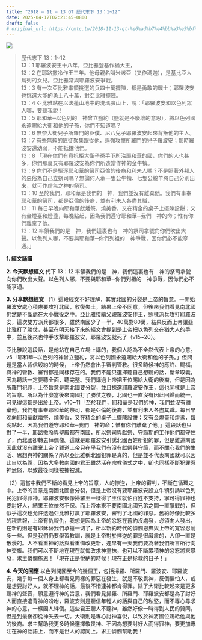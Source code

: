 ```yaml
---
title: "2018 – 11 – 13 QT 歷代志下 13：1~12"
date: 2025-04-12T02:21:45+0800
draft: false
# original_url: https://cmtc.tw/2018-11-13-qt-%e6%ad%b7%e4%bb%a3%e5%bf%97%e4%b8%8b-13%ef%bc%9a112
---
```


![](/images/qt.jpg)
> 歷代志下 13：1\~12  
> 13：1 耶羅波安王十八年，亞比雅登基作猶大王，  
> 13：2 在耶路撒冷作王三年。他母親名叫米該亞（又作瑪迦），是基比亞人烏列的女兒。亞比雅常與耶羅波安爭戰。  
> 13：3 有一次亞比雅率領挑選的兵四十萬擺陣，都是勇敢的戰士；耶羅波安也挑選大能的勇士八十萬，對亞比雅擺陣。  
> 13：4 亞比雅站在以法蓮山地中的洗瑪臉山上，說：「耶羅波安和以色列眾人哪，要聽我說！  
> 13：5 耶和華─以色列的　神曾立鹽約（鹽就是不廢壞的意思），將以色列國永遠賜給大衛和他的子孫，你們不知道嗎？  
> 13：6 無奈大衛兒子所羅門的臣僕、尼八兒子耶羅波安起來背叛他的主人。  
> 13：7 有些無賴的匪徒聚集跟從他，逞強攻擊所羅門的兒子羅波安；那時羅波安還幼弱，不能抵擋他們。  
> 13：8 「現在你們有意抗拒大衛子孫手下所治耶和華的國，你們的人也甚多，你們那裏又有耶羅波安為你們所造當作神的金牛犢。  
> 13：9 你們不是驅逐耶和華的祭司亞倫的後裔和利未人嗎？不是照著外邦人的惡俗為自己立祭司嗎？無論何人牽一隻公牛犢、七隻公綿羊將自己分別出來，就可作虛無之神的祭司。  
> 13：10 至於我們，耶和華是我們的　神，我們並沒有離棄他。我們有事奉耶和華的祭司，都是亞倫的後裔，並有利未人各盡其職，  
> 13：11 每日早晚向耶和華獻燔祭，燒美香，又在精金的桌子上擺陳設餅；又有金燈臺和燈盞，每晚點起，因為我們遵守耶和華─我們　神的命；惟有你們離棄了他。  
> 13：12 率領我們的是　神，我們這裏也有　神的祭司拿號向你們吹出大聲。以色列人哪，不要與耶和華─你們列祖的　神爭戰，因你們必不能亨通。」

**1. 經文誦讀**

**2.  今天默想經文**
代下 13：12 率領我們的是　神，我們這裏也有　神的祭司拿號向你們吹出大聲。以色列人哪，不要與耶和華─你們列祖的　神爭戰，因你們必不能亨通。

**3. 分享默想經文**
（1）這段經文不好理解，其實北國的分裂是上帝的旨意。一開始羅波安處心積慮要攻打北國，收復失土，結果上帝不同意，但後來我們看見南北國仍然是不斷處在大小戰役之中。亞比雅接續父親羅波安作王，照樣派兵攻打耶羅波安，這次雙方派兵都很多，雖然南國少了一半，40萬對80萬，結果反而上帝讓亞比雅打了勝仗，甚至在明天接下來的經文會提到是上帝把以色列交在猶大人的手中，並且後來也伸手攻擊耶羅波安，耶羅波安就死了（v15\~20）。

亞比雅說這段話，是他站在自己立場上講的，我個人認為不全然代表上帝的心意。v5「耶和華─以色列的神曾立鹽約，將以色列國永遠賜給大衛和他的子孫。」但問題是當人背信毀約的時候，上帝仍然會出手審判管教。很多時候神的應許、賜福，與神的管教、審判都是同樣存在的。我們不能只選擇聽自己想聽的話，斷章取義，因為聽話一定要聽全面，聽完整。我們講過上帝把王位賜給大衛的後裔，但是因為所羅門犯罪，上帝旨意是南北國要分裂，並且揀選耶羅波安作王，這也同樣是上帝的旨意。所以為什麼當後來南國打了勝仗之後，北國也一直沒有因此回歸而統一，可見得這都是出於上帝。v10\~11「至於我們，耶和華是我們的神，我們並沒有離棄他。我們有事奉耶和華的祭司，都是亞倫的後裔，並有利未人各盡其職。每日早晚向耶和華獻燔祭，燒美香，又在精金的桌子上擺陳設餅；又有金燈臺和燈盞，每晚點起，因為我們遵守耶和華─我們　神的命；惟有你們離棄了他。」這段話也只對了一半，耶路撒冷與聖殿都在南國，所以祭司與獻祭、守節期的工作他們都守住了，而北國卻轉去拜偶像。這就是耶羅波安引誘北國百姓所犯的罪，但是難道南國因此就沒有離棄上帝？難道上帝只在乎我們有沒有獻祭與守節，而不關心我們的生活、思想與神的關係？所以亞比雅稱北國犯罪是真的，但是並不代表南國就可以因此自以為義，因為大多數南國的君王雖然活在宗教儀式之中，卻也同樣不斷犯罪惹神忿怒，以致最後同樣被擄被滅。

（2）這當中我們不斷的看見上帝的旨意，人的悖逆，上帝的審判，不斷在循環之中。上帝的旨意是南國北國會分裂，但是上帝沒有要耶羅波安設立牛犢引誘以色列民犯罪得罪神。耶羅波安很像掃羅王一樣得了王位就怕百姓不支持，寧可得罪神也要討好人，結果王位依然不保。而上帝本來不要南國北國兄弟之間一直爭戰的，但似乎這次也允許透過亞比雅打贏了耶羅波安，審判了北國的罪惡。舊約好像比較多的現世報，上帝有仇報仇，我想是因為上帝的忿怒在舊約沒處發，必須向人發出，在新約則是有耶穌替我們承擔一切了，所以新約時代的憐憫恩典與上帝的寬容忍耐多一些。但是我們仍要學習教訓，就是上帝對於悖逆的罪是很嚴肅的，人卻一直是散漫的。人不看重神的話與看重悔改更新，遲早有一天我們要為著我們所言所行向神交帳。我們可以不斷地在現在就悔改求神塗抹，也可以不斷累積神的忿怒將來暴發，求主憐憫施恩！「現在正是悅納的時候！現在正是拯救的日子！」

**4. 今天的回應**
以色列開國至今的幾個王，包括掃羅、所羅門、羅波安、耶羅波安，幾乎每一個人身上都看見同樣的罪惡在發生，就是不敬畏神，反倒懼怕人，或是想要討好人，就不理神的話，最後不惜連神都肯得罪。除了大衛比較起來是更多聽神的聲音，願意遵行神的旨意，我們看見掃羅、所羅門、耶羅波安都是為了討好人而直接違背神的吩咐，羅波安則是聽信年輕人的話與自己的私慾，而不專心尋求神的心意，一樣因人絆倒。這些君王聽人不聽神，雖然好像一時得到人民的贊同，但是到最後卻從神失去一切。大衛則是專心討神喜悅，以致於神將國位賜給他與他的後裔。求主幫助我更多時候選擇敬畏神、不因為想要討好人而得罪神，要更加專注在神的話語上，而不是世人的認同上。求主憐憫幫助我！
